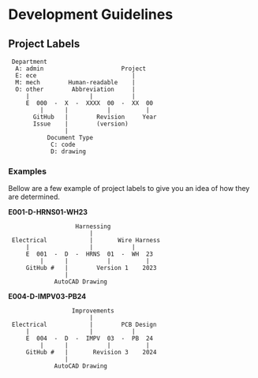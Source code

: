 # Development Guidelines

## Project Labels

```
 Department
  A: admin                      Project
  E: ece                           |
  M: mech        Human-readable    |
  O: other        Abbreviation     |
     |                 |           |
     E  000  -  X  -  XXXX  00  -  XX  00
         |      |           |          |
       GitHub   |        Revision     Year
       Issue    |        (version)
                |
           Document Type
            C: code
            D: drawing
```

### Examples
Bellow are a few example of project labels to give you an idea of how they are determined.

**E001-D-HRNS01-WH23**
```
                   Harnessing
                       |
 Electrical            |       Wire Harness
     |                 |           |
     E  001  -  D  -  HRNS  01  -  WH  23
         |      |           |          |
     GitHub #   |        Version 1    2023
                |
             AutoCAD Drawing
```

**E004-D-IMPV03-PB24**
```
                  Improvements
                       |
 Electrical            |        PCB Design
     |                 |           |
     E  004  -  D  -  IMPV  03  -  PB  24
         |      |           |          |
     GitHub #   |       Revision 3    2024
                |
             AutoCAD Drawing
```